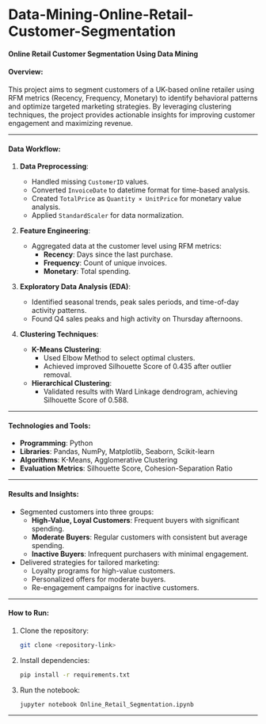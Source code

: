 # Data-Mining-Online-Retail-Customer-Segmentation

#### Online Retail Customer Segmentation Using Data Mining

#### **Overview**:
This project aims to segment customers of a UK-based online retailer using RFM metrics (Recency, Frequency, Monetary) to identify behavioral patterns and optimize targeted marketing strategies. By leveraging clustering techniques, the project provides actionable insights for improving customer engagement and maximizing revenue.

---

#### **Data Workflow**:
1. **Data Preprocessing**:
   - Handled missing `CustomerID` values.
   - Converted `InvoiceDate` to datetime format for time-based analysis.
   - Created `TotalPrice` as `Quantity × UnitPrice` for monetary value analysis.
   - Applied `StandardScaler` for data normalization.

2. **Feature Engineering**:
   - Aggregated data at the customer level using RFM metrics:
     - **Recency**: Days since the last purchase.
     - **Frequency**: Count of unique invoices.
     - **Monetary**: Total spending.

3. **Exploratory Data Analysis (EDA)**:
   - Identified seasonal trends, peak sales periods, and time-of-day activity patterns.
   - Found Q4 sales peaks and high activity on Thursday afternoons.

4. **Clustering Techniques**:
   - **K-Means Clustering**:
     - Used Elbow Method to select optimal clusters.
     - Achieved improved Silhouette Score of 0.435 after outlier removal.
   - **Hierarchical Clustering**:
     - Validated results with Ward Linkage dendrogram, achieving Silhouette Score of 0.588.

---

#### **Technologies and Tools**:
- **Programming**: Python
- **Libraries**: Pandas, NumPy, Matplotlib, Seaborn, Scikit-learn
- **Algorithms**: K-Means, Agglomerative Clustering
- **Evaluation Metrics**: Silhouette Score, Cohesion-Separation Ratio

---

#### **Results and Insights**:
- Segmented customers into three groups:
  - **High-Value, Loyal Customers**: Frequent buyers with significant spending.
  - **Moderate Buyers**: Regular customers with consistent but average spending.
  - **Inactive Buyers**: Infrequent purchasers with minimal engagement.
- Delivered strategies for tailored marketing:
  - Loyalty programs for high-value customers.
  - Personalized offers for moderate buyers.
  - Re-engagement campaigns for inactive customers.

---

#### **How to Run**:
1. Clone the repository:
   ```bash
   git clone <repository-link>
   ```
2. Install dependencies:
   ```bash
   pip install -r requirements.txt
   ```
3. Run the notebook:
   ```bash
   jupyter notebook Online_Retail_Segmentation.ipynb
   ```

---
